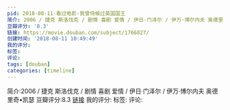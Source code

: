 ```yaml
---
pid: 2018-08-11-看过电影-我曾侍候过英国国王
简介: 2006 / 捷克 斯洛伐克 / 剧情 喜剧 爱情 / 伊日·门泽尔 / 伊万·博尔内夫 奥德里奇•凯瑟
豆瓣评分: '8.3'
链接: https://movie.douban.com/subject/1766827/
创建时间: '2018-08-11 10:49:49'
我的评分:
标签:
评论:
tags: [douban]
categories: [timeline]
---
```

简介:2006 / 捷克 斯洛伐克 / 剧情 喜剧 爱情 / 伊日·门泽尔 / 伊万·博尔内夫 奥德里奇•凯瑟
豆瓣评分:8.3
[链接](https://movie.douban.com/subject/1766827/)
我的评分:
标签:
评论:
